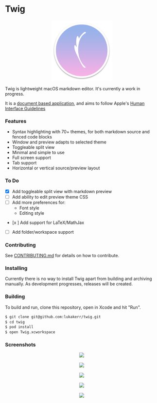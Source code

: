 # Twig

<p align="center">
  <img src="./Twig/Assets.xcassets/AppIcon.appiconset/twig-512.png" width="200">
</p>

Twig is lightweight macOS markdown editor. It's currently a work in progress.

It is a [document based application](https://developer.apple.com/document-based-apps), and aims to follow Apple's [Human Interface Guidelines](https://developer.apple.com/macos/human-interface-guidelines)

### Features

- Syntax highlighting with 70+ themes, for both markdown source and fenced code blocks
- Window and preview adapts to selected theme
- Toggleable split view
- Minimal and simple to use
- Full screen support
- Tab support
- Horizontal or vertical source/preview layout

### To Do

- [x] Add toggleable split view with markdown preview
- [ ] Add ability to edit preview theme CSS
- [ ] Add more preferences for:
	- Font style
	- Editing style
- [x ] Add support for LaTeX/MathJax
- [ ] Add folder/workspace support

### Contributing

See [CONTRIBUTING.md](./CONTRIBUTING.md) for details on how to contribute.

### Installing

Currently there is no way to install Twig apart from building and archiving manually. As development progresses, releases will be created.

### Building

To build and run, clone this repository, open in Xcode and hit "Run".

```bash
$ git clone git@github.com:lukakerr/twig.git
$ cd twig
$ pod install
$ open Twig.xcworkspace
```

### Screenshots

<p align="center">
  <img src="https://i.imgur.com/IpFI0RU.png">
</p>

<p align="center">
  <img src="https://i.imgur.com/1xfSfcS.png">
</p>

<p align="center">
  <img src="https://i.imgur.com/kpaHqoF.png">
</p>

<p align="center">
  <img src="https://i.imgur.com/qxB9OLn.png">
</p>

<p align="center">
  <img src="https://i.imgur.com/46Yq1PK.jpg">
</p>
